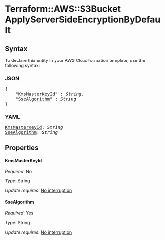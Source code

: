 # Terraform::AWS::S3Bucket ApplyServerSideEncryptionByDefault

## Syntax

To declare this entity in your AWS CloudFormation template, use the following syntax:

### JSON

<pre>
{
    "<a href="#kmsmasterkeyid" title="KmsMasterKeyId">KmsMasterKeyId</a>" : <i>String</i>,
    "<a href="#ssealgorithm" title="SseAlgorithm">SseAlgorithm</a>" : <i>String</i>
}
</pre>

### YAML

<pre>
<a href="#kmsmasterkeyid" title="KmsMasterKeyId">KmsMasterKeyId</a>: <i>String</i>
<a href="#ssealgorithm" title="SseAlgorithm">SseAlgorithm</a>: <i>String</i>
</pre>

## Properties

#### KmsMasterKeyId

_Required_: No

_Type_: String

_Update requires_: [No interruption](https://docs.aws.amazon.com/AWSCloudFormation/latest/UserGuide/using-cfn-updating-stacks-update-behaviors.html#update-no-interrupt)

#### SseAlgorithm

_Required_: Yes

_Type_: String

_Update requires_: [No interruption](https://docs.aws.amazon.com/AWSCloudFormation/latest/UserGuide/using-cfn-updating-stacks-update-behaviors.html#update-no-interrupt)

